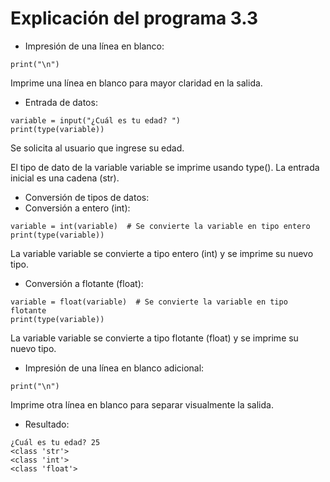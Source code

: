 # Explicación del programa 3.3
- Impresión de una línea en blanco:
```
print("\n")
```
Imprime una línea en blanco para mayor claridad en la salida.
- Entrada de datos:
```
variable = input("¿Cuál es tu edad? ")
print(type(variable))
```
Se solicita al usuario que ingrese su edad.

El tipo de dato de la variable variable se imprime usando type(). La entrada inicial es una cadena (str).
- Conversión de tipos de datos:
- Conversión a entero (int):
```
variable = int(variable)  # Se convierte la variable en tipo entero
print(type(variable))
```
La variable variable se convierte a tipo entero (int) y se imprime su nuevo tipo.
- Conversión a flotante (float):
```
variable = float(variable)  # Se convierte la variable en tipo flotante
print(type(variable))
```
La variable variable se convierte a tipo flotante (float) y se imprime su nuevo tipo.
- Impresión de una línea en blanco adicional:
```
print("\n")
```
Imprime otra línea en blanco para separar visualmente la salida.
- Resultado:
```
¿Cuál es tu edad? 25
<class 'str'>
<class 'int'>
<class 'float'>
```
